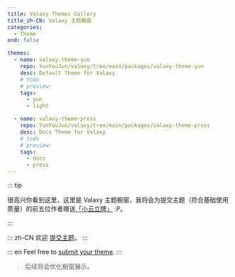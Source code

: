 ```yaml
---
title: Valaxy Themes Gallery
title_zh-CN: Valaxy 主题橱窗
categories:
  - Theme
end: false

themes:
  - name: valaxy-theme-yun
    repo: YunYouJun/valaxy/tree/main/packages/valaxy-theme-yun
    desc: Default Theme for Valaxy
    # todo
    # preview:
    tags:
      - yun
      - light

  - name: valaxy-theme-press
    repo: YunYouJun/valaxy/tree/main/packages/valaxy-theme-press
    desc: Docs Theme for Valaxy
    # todo
    # preview:
    tags:
      - docs
      - press
---
```


::: tip

很高兴你看到这里，这里是 Valaxy 主题橱窗，我将会为提交主题（符合基础使用质量）的前五位作者赠送[「小云立牌」](https://twitter.com/YunYouJun/status/1633116052174299137) :P。

:::

::: zh-CN
欢迎 [提交主题](https://github.com/YunYouJun/valaxy/blob/main/docs/pages/themes/gallery.md)。
:::

::: en
Feel free to [submit your theme](https://github.com/YunYouJun/valaxy/blob/main/docs/pages/themes/gallery.md).
:::

> 后续将会优化橱窗展示。

<ThemeGallery :themes="frontmatter.themes" />
<br />
